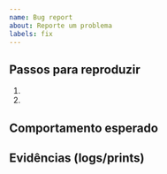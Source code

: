 ```yaml
---
name: Bug report
about: Reporte um problema
labels: fix
---
```


## Passos para reproduzir
1. 
2. 

## Comportamento esperado

## Evidências (logs/prints)


